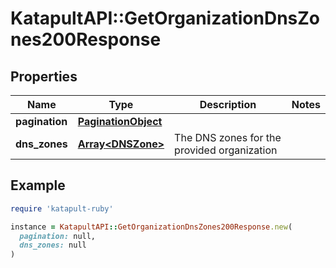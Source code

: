 # KatapultAPI::GetOrganizationDnsZones200Response

## Properties

| Name | Type | Description | Notes |
| ---- | ---- | ----------- | ----- |
| **pagination** | [**PaginationObject**](PaginationObject.md) |  |  |
| **dns_zones** | [**Array&lt;DNSZone&gt;**](DNSZone.md) | The DNS zones for the provided organization |  |

## Example

```ruby
require 'katapult-ruby'

instance = KatapultAPI::GetOrganizationDnsZones200Response.new(
  pagination: null,
  dns_zones: null
)
```

